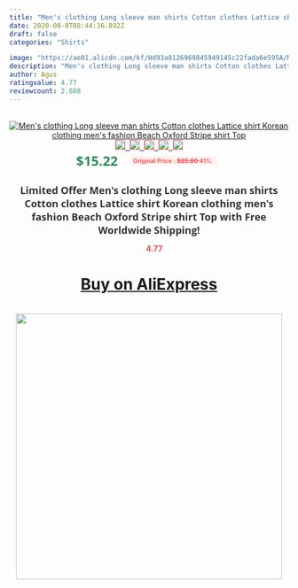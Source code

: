 ```yaml
---
title: "Men's clothing Long sleeve man shirts Cotton clothes Lattice shirt Korean clothing  men's fashion Beach Oxford Stripe shirt Top"
date: 2020-08-8T08:44:36.892Z
draft: false
categories: "Shirts"

image: "https://ae01.alicdn.com/kf/Hd93a8126969845949145c22fada6e595A/Men-s-clothing-Long-sleeve-man-shirts-Cotton-clothes-Lattice-shirt-Korean-clothing-men-s-fashion.jpg"
description: "Men's clothing Long sleeve man shirts Cotton clothes Lattice shirt Korean clothing  men's fashion Beach Oxford Stripe shirt Top"
author: Agus
ratingvalue: 4.77
reviewcount: 2.888
---
```

<br>
<div style="text-align: center;">
<a href="https://s.click.aliexpress.com/e/_AFqrkh" target="_blank" rel="nofollow noopener noreferrer"><img alt="Men's clothing Long sleeve man shirts Cotton clothes Lattice shirt Korean clothing  men's fashion Beach Oxford Stripe shirt Top" class="magnifier-image" src="https://ae01.alicdn.com/kf/Hd93a8126969845949145c22fada6e595A/Men-s-clothing-Long-sleeve-man-shirts-Cotton-clothes-Lattice-shirt-Korean-clothing-men-s-fashion.jpg_640x640.jpg">
<br>
<img style="border:1px solid salmon" src="https://ae01.alicdn.com/kf/Hd93a8126969845949145c22fada6e595A/Men-s-clothing-Long-sleeve-man-shirts-Cotton-clothes-Lattice-shirt-Korean-clothing-men-s-fashion.jpg_120x120.jpg">&nbsp;&nbsp;<img style="border:1px solid salmon" src="https://ae01.alicdn.com/kf/H1bac7e23e5cf45b993df426485334658Z/Men-s-clothing-Long-sleeve-man-shirts-Cotton-clothes-Lattice-shirt-Korean-clothing-men-s-fashion.jpg_120x120.jpg">&nbsp;&nbsp;<img style="border:1px solid salmon" src="https://ae01.alicdn.com/kf/H1f36071eb9934bdfbd36305bd3004e9c4/Men-s-clothing-Long-sleeve-man-shirts-Cotton-clothes-Lattice-shirt-Korean-clothing-men-s-fashion.jpg_120x120.jpg">&nbsp;&nbsp;<img style="border:1px solid salmon" src="https://ae01.alicdn.com/kf/He307cfed897b41369f6e31e9127b6fe5X/Men-s-clothing-Long-sleeve-man-shirts-Cotton-clothes-Lattice-shirt-Korean-clothing-men-s-fashion.jpg_120x120.jpg">&nbsp;&nbsp;<img style="border:1px solid salmon" src="https://ae01.alicdn.com/kf/H634d46699361432fbb436c210efaee5fw/Men-s-clothing-Long-sleeve-man-shirts-Cotton-clothes-Lattice-shirt-Korean-clothing-men-s-fashion.jpg_120x120.jpg"></a></div><br0>
<div style="text-align: center;"><span style="background-color: white; border: 0px; box-sizing: border-box; color: seagreen; display: inline-block; font-family: &quot;open sans&quot; , &quot;arial&quot; , &quot;helvetica&quot; , sans-serif , &quot;heiti&quot;; font-size: 24px; font-stretch: inherit; font-weight: 700; line-height: inherit; margin: 0px 10px 0px 0px; padding: 0px; vertical-align: middle;">$15.22 </span>
<span style="background: rgb(255 , 241 , 241); border-radius: 3px; border: 0px; box-sizing: border-box; color: #ff4747; display: inline-block; font-family: inherit; font-size: 12px; font-stretch: inherit; font-style: inherit; font-variant: inherit; font-weight: 600; line-height: inherit; margin: 0px; padding: 2px 5px; transform: scale(0.9); vertical-align: middle;">Original Price : <b style="text-decoration: line-through;">$25.80 </b> 41%&nbsp;&nbsp;</span></div>
<h1 style="color: #333333; display: inline-block; font-family: &quot;open sans&quot; , &quot;arial&quot; , &quot;helvetica&quot; , sans-serif , &quot;heiti&quot;; font-size: 18px; font-stretch: inherit; font-weight: 700; text-align: center;">Limited Offer Men's clothing Long sleeve man shirts Cotton clothes Lattice shirt Korean clothing  men's fashion Beach Oxford Stripe shirt Top with Free Worldwide Shipping!</h1>
<div style="color: #ff4747; text-align: center;">
<img src="https://4.bp.blogspot.com/-M0ZcTcb-5uY/XleCXlxnR4I/AAAAAAAAAEc/OrjgMkXV1oMQFaCRZj5HQwOCBcu3w1FegCPcBGAYYCw/s1600/star.png" style="height: 15px;">&nbsp;<b>4.77</b></div>
<div class="button_cont" align="center"><a class="buynow_a" href="https://s.click.aliexpress.com/e/_AFqrkh" target="_blank" rel="nofollow noopener noreferrer"><H1>Buy on AliExpress</H1></a></div><br>
<div class="separator" style="clear: both; text-align: center;">
<img src="https://lh3.googleusercontent.com/-pTy5HemUv9M/XlePHvY0dAI/AAAAAAAAAE4/0nX5iRUoIWY8eMW9Dpxeirr157OZliDIgCLcBGAsYHQ/s1600/badge.gif" width="480">
</div>
